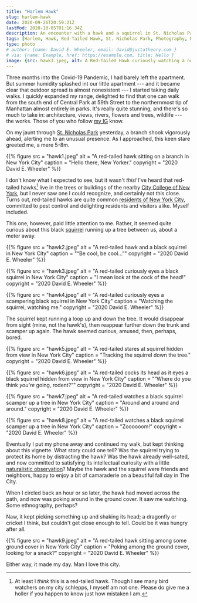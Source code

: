 ```yaml
---
title: "Harlem Hawk"
slug: harlem-hawk
date: 2020-09-26T20:59:21Z
lastMod: 2020-10-05T01:16:34Z
description: An encounter with a hawk and a squirrel in St. Nicholas Park, Harlem.
tags: [Harlem, Hawk, Red-Tailed Hawk, St. Nicholas Park, Photography, Nervous Squirrel]
type: photo
# author: {name: David E. Wheeler, email: david@justatheory.com }
# via: {name: Example, href: https://example.com, title: Hello }
image: {src: hawk3.jpeg, alt: A Red-Tailed Hawk curiously watching a nervous squirrel climbing a tree, caption: Red-Tailed curiosity, title: Red-Tailed curiosity, metaonly: true, copyright: 2020 David E. Wheeler }
---
```


Three months into the Covid-19 Pandemic, I had barely left the apartment. But
summer humidity splashed int our little apartment --- and it became clear that
outdoor spread is almost nonexistent --- I started taking daily walks. I quickly
expanded my range, delighted to find that one can walk from the south end of
Central Park at 59th Street to the northern­most tip of Manhattan almost
entirely in parks. It's really quite stunning, and there's so much to take in:
architecture, views, rivers, flowers and trees, wildlife --- the works. Those of
you who follow [my IG] know.

On my jaunt through [St. Nicholas Park] yesterday, a branch shook vigorously
ahead, alerting me to an unusual presence. As I approached, this keen stare
greeted me, a mere 5-8m.

{{% figure
    src       = "hawk1.jpeg"
    alt       = "A red-tailed hawk sitting on a branch in New York City"
    caption   = "Hello there, New Yorker."
    copyright = "2020 David E. Wheeler"
%}}

I don't know what I expected to see, but it wasn't *this!* I've heard that
red-tailed hawks[^maybe-red-tailed] live in the trees or buildings of the nearby
[City College of New York], but I never saw one I could recognize, and certainly
not this close. Turns out, red-tailed hawks are quite common [residents of New
York City], committed to pest control and delighting residents and visitors
alike. Myself included.

This one, however, paid little attention to me. Rather, it seemed quite curious
about this black [squirrel] running up a tree between us, about a meter away.

{{% figure
    src       = "hawk2.jpeg"
    alt       = "A red-tailed hawk and a black squirrel in New York City"
    caption   = "“Be cool, be cool…”"
    copyright = "2020 David E. Wheeler"
%}}

{{% figure
    src       = "hawk3.jpeg"
    alt       = "A red-tailed curiously eyes a black squirrel in New York City"
    caption   = "I mean look at the cock of the head!"
    copyright = "2020 David E. Wheeler"
%}}

{{% figure
    src       = "hawk4.jpeg"
    alt       = "A red-tailed curiously eyes a scampering black squirrel in New York City"
    caption   = "Watching the squirrel, watching me."
    copyright = "2020 David E. Wheeler"
%}}

The squirrel kept running a loop up and down the tree. It would disappear from sight
(mine, not the hawk's), then reappear further down the trunk and scamper up again.
The hawk seemed curious, amused, then, perhaps, bored.

{{% figure
    src       = "hawk5.jpeg"
    alt       = "A red-tailed stares at squirrel hidden from view in New York City"
    caption   = "Tracking the squirrel down the tree."
    copyright = "2020 David E. Wheeler"
%}}

{{% figure
    src       = "hawk6.jpeg"
    alt       = "A red-tailed cocks its head as it eyes a black squirrel hidden from view in New York City"
    caption   = "“Where do you think *you're* going, rodent?”"
    copyright = "2020 David E. Wheeler"
%}}

{{% figure
    src       = "hawk7.jpeg"
    alt       = "A red-tailed watches a black squirrel scamper up a tree in New York City"
    caption   = "Around and around and around."
    copyright = "2020 David E. Wheeler"
%}}

{{% figure
    src       = "hawk8.jpeg"
    alt       = "A red-tailed watches a black squirrel scamper up a tree in New York City"
    caption   = "Zoooooom!"
    copyright = "2020 David E. Wheeler"
%}}

Eventually I put my phone away and continued my walk, but kept thinking about
this vignette. What story could one tell? Was the squirrel trying to protect its
home by distracting the hawk? Was the hawk already well-sated, and now committed
to satisfying its intellectual curiosity with a little [naturalistic
observation]? Maybe the hawk and the squirrel were friends and neighbors,
happy to enjoy a bit of camaraderie on a beautiful fall day in The City.

When I circled back an hour or so later, the hawk had moved across the path, and
now was poking around in the ground cover. It saw me watching. Some
ethno­graphy, perhaps?

Naw, it kept picking something up and shaking its head; a dragonfly or cricket I
think, but couldn't get close enough to tell. Could be it was hungry after all.

{{% figure
    src       = "hawk9.jpeg"
    alt       = "A red-tailed hawk sitting among some ground cover in New York City"
    caption   = "Poking among the ground cover, looking for a snack?"
    copyright = "2020 David E. Wheeler"
%}}

Either way, it made my day. Man I love this city.

  [^maybe-red-tailed]: At least I *think* this is a red-tailed hawk. Though I
  see many bird watchers on my city schlepps, I myself am not one. Please do
  give me a holler if you happen to know just how mistaken I am.

  [my IG]: https://www.instagram.com/theory/
  [St. Nicholas Park]: https://www.nycgovparks.org/parks/st-nicholas-park
  [City College of New York]: https://www.ccny.cuny.edu
  [residents of New York City]:
    https://www1.nyc.gov/site/wildlifenyc/animals/red-tailed-hawks.page
  [squirrel]: https://www.nycgovparks.org/programs/rangers/wildlife-management/squirrels
  [naturalistic observation]: https://explorable.com/naturalistic-observation
